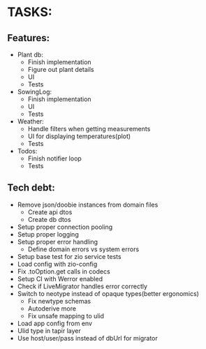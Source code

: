 # TASKS:
## Features:
* Plant db:
  * Finish implementation
  * Figure out plant details
  * UI
  * Tests
* SowingLog:
  * Finish implementation
  * UI
  * Tests
* Weather:
  * Handle filters when getting measurements
  * UI for displaying temperatures(plot)
  * Tests
* Todos:
  * Finish notifier loop
  * Tests

## Tech debt:
* Remove json/doobie instances from domain files
  * Create api dtos
  * Create db dtos
* Setup proper connection pooling
* Setup proper logging
* Setup proper error handling
  * Define domain errors vs system errors
* Setup base test for zio service tests
* Load config with zio-config
* Fix .toOption.get calls in codecs
* Setup CI with Werror enabled
* Check if LiveMigrator handles error correctly
* Switch to neotype instead of opaque types(better ergonomics)
    * Fix newtype schemas
    * Autoderive more
    * Fix unsafe mapping to ulid
* Load app config from env
* Ulid type in tapir layer
* Use host/user/pass instead of dbUrl for migrator